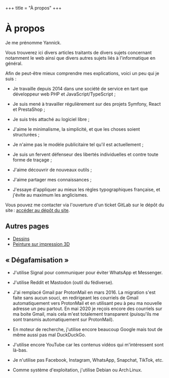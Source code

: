 +++
title = "À propos"
+++

# À propos

Je me prénomme Yannick.

Vous trouverez ici divers articles traitants de divers sujets concernant notamment le web ainsi que divers autres sujets liés à l'informatique en général.

Afin de peut-être mieux comprendre mes explications, voici un peu qui je suis :

- Je travaille depuis 2014 dans une société de service en tant que développeur web PHP et JavaScript/TypeScript ;

- Je suis mené à travailler régulièrement sur des projets Symfony, React et PrestaShop ;

- Je suis très attaché au logiciel libre ;

- J'aime le minimalisme, la simplicité, et que les choses soient structurées ;

- Je n'aime pas le modèle publicitaire tel qu'il est actuellement ;

- Je suis un fervent défenseur des libertés individuelles et contre toute forme de traçage ;

- J'aime découvrir de nouveaux outils ;

- J'aime partager mes connaissances ;

- J'essaye d'appliquer au mieux les règles typographiques française, et j'évite au maximum les anglicismes.

Vous pouvez me contacter via l'ouverture d'un ticket GitLab sur le dépôt du site : [accéder au dépôt du site](https://codeberg.org/yannicka/yannicka-zola).

## Autres pages

- [Dessins](/dessins)
- [Peinture sur impression 3D](/peinture-impression-3d)

## « Dégafamisation »

- J'utilise Signal pour communiquer pour éviter WhatsApp et Messenger.

- J'utilise Reddit et Mastodon (outil du fédiverse).

- J'ai remplacé Gmail par ProtonMail en mars 2016. La migration s'est faite sans aucun souci, en redirigeant les courriels de Gmail automatiquement vers ProtonMail et en utilisant peu à peu ma nouvelle adresse un peu partout. En mai 2020 je reçois encore des courriels sur ma boite Gmail, mais cela m'est totalement transparent (puisqu'ils me sont transmis automatiquement sur ProtonMail).

- En moteur de recherche, j'utilise encore beaucoup Google mais tout de même aussi pas mal DuckDuckGo.

- J'utilise encore YouTube car les contenus vidéos qui m'intéressent sont là-bas.

- Je n'utilise pas Facebook, Instagram, WhatsApp, Snapchat, TikTok, etc.

- Comme système d'exploitation, j'utilise Debian ou Arch Linux.
